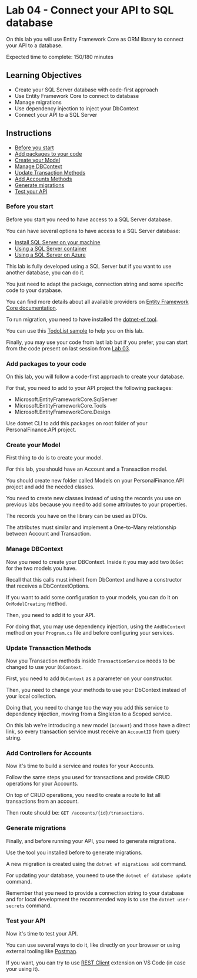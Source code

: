 # Lab 04 - Connect your API to SQL database

On this lab you will use Entity Framework Core as ORM library to connect your API to a database.

Expected time to complete: 150/180 minutes

## Learning Objectives

- Create your SQL Server database with code-first approach
- Use Entity Framework Core to connect to database
- Manage migrations
- Use dependency injection to inject your DbContext
- Connect your API to a SQL Server

## Instructions

- [Before you start](#before-you-start)
- [Add packages to your code](#add-packages-to-your-code)
- [Create your Model](#create-your-model)
- [Manage DBContext](#manage-dbcontext)
- [Update Transaction Methods](#update-transaction-methods)
- [Add Accounts Methods](#add-controllers-for-accounts)
- [Generate migrations](#generate-migrations)
- [Test your API](#test-your-api)

### Before you start

Before you start you need to have access to a SQL Server database.

You can have several options to have access to a SQL Server database:

- [Install SQL Server on your machine](https://go.microsoft.com/fwlink/p/?linkid=2216019&clcid=0x409&culture=en-us&country=us)
- [Using a SQL Server container](https://hub.docker.com/_/microsoft-mssql-server)
- [Using a SQL Server on Azure](https://go.microsoft.com/fwlink/p/?LinkID=2161134&clcid=0x409&culture=en-us&country=us)

This lab is fully developed using a SQL Server but if you want to use another database, you can do it.

You just need to adapt the package, connection string and some specific code to your database.

You can find more details about all available providers on [Entity Framework Core documentation](https://docs.microsoft.com/en-us/ef/core/providers/?tabs=dotnet-core-cli).

To run migration, you need to have installed the [dotnet-ef tool](https://docs.microsoft.com/en-us/ef/core/cli/dotnet).

You can use this [TodoList sample](https://github.com/tasb/dotnet-training/tree/main/demos/04.efcore/todo-sample) to help you on this lab.

Finally, you may use your code from last lab but if you prefer, you can start from the code present on last session from [Lab 03](https://github.com/theonorg/training-personal-finance/tree/lab03). 

### Add packages to your code

On this lab, you will follow a code-first approach to create your database.

For that, you need to add to your API project the following packages:

- Microsoft.EntityFrameworkCore.SqlServer
- Microsoft.EntityFrameworkCore.Tools
- Microsoft.EntityFrameworkCore.Design

Use dotnet CLI to add this packages on root folder of your PersonalFinance.API project.

### Create your Model

First thing to do is to create your model.

For this lab, you should have an Account and a Transaction model.

You should create new folder called Models on your PersonalFinance.API project and add the needed classes.

You need to create new classes instead of using the records you use on previous labs because you need to add some attributes to your properties.

The records you have on the library can be used as DTOs.

The attributes must similar and implement a One-to-Many relationship between Account and Transaction.

### Manage DBContext

Now you need to create your DBContext. Inside it you may add two `DbSet` for the two models you have.

Recall that this calls must inherit from DbContext and have a constructor that receives a DbContextOptions.

If you want to add some configuration to your models, you can do it on `OnModelCreating` method.

Then, you need to add it to your API.

For doing that, you may use dependency injection, using the `AddDbContext` method on your `Program.cs` file and before configuring your services.

### Update Transaction Methods

Now you Transaction methods inside `TransactionService` needs to be changed to use your `DbContext`.

First, you need to add `DbContext` as a parameter on your constructor.

Then, you need to change your methods to use your DbContext instead of your local collection.

Doing that, you need to change too the way you add this service to dependency injection, moving from a Singleton to a Scoped service.

On this lab we're introducing a new model (`Account`) and those have a direct link, so every transaction service must receive an `AccountID` from query string.

### Add Controllers for Accounts

Now it's time to build a service and routes for your Accounts.

Follow the same steps you used for transactions and provide CRUD operations for your Accounts.

On top of CRUD operations, you need to create a route to list all transactions from an account.

Then route should be: `GET /accounts/{id}/transactions`.

### Generate migrations

Finally, and before running your API, you need to generate migrations.

Use the tool you installed before to generate migrations.

A new migration is created using the `dotnet ef migrations add` command.

For updating your database, you need to use the `dotnet ef database update` command.

Remember that you need to provide a connection string to your database and for local development the recommended way is to use the `dotnet user-secrets` command.

### Test your API

Now it's time to test your API.

You can use several ways to do it, like directly on your browser or using external tooling like [Postman](https://www.postman.com/).

If you want, you can try to use [REST Client](https://marketplace.visualstudio.com/items?itemName=humao.rest-client) extension on VS Code (in case your using it).
